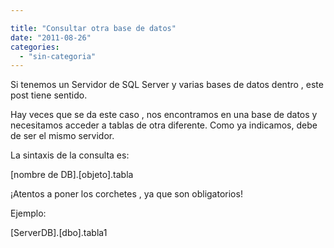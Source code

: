 ```yaml
---

title: "Consultar otra base de datos"
date: "2011-08-26"
categories: 
  - "sin-categoria"
---
```


Si tenemos un Servidor de SQL Server y varias bases de datos dentro , este post tiene sentido.

Hay veces que se da este caso , nos encontramos en una base de datos y necesitamos acceder a tablas de otra diferente. Como ya indicamos, debe de ser el mismo servidor.

La sintaxis de la consulta es:

\[nombre de DB\].\[objeto\].tabla

¡Atentos a poner los corchetes , ya que son obligatorios!

Ejemplo:

\[ServerDB\].\[dbo\].tabla1
